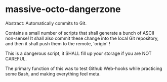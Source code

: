 massive-octo-dangerzone
=======================

Abstract: Automatically commits to Git.

Contains a small number of scripts that shall generate a bunch of ASCII non-sense!
It shall also commit these change into the local Git repository, and then it shall push them to the remote, 'origin' !

This is a dangerous script, it SHALL fill up your storage if you are NOT CAREFUL.

The primary function of this was to test Github Web-hooks while practicing some Bash, and making everything feel meta.
